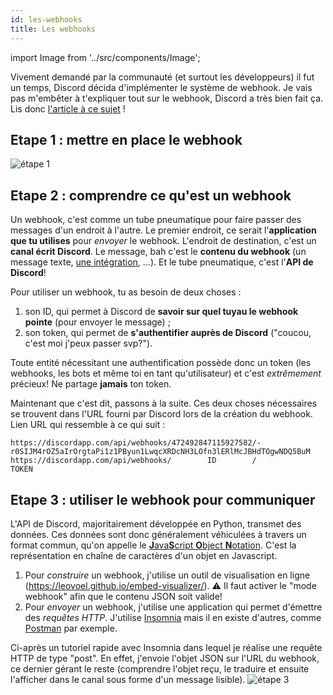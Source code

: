```yaml
---
id: les-webhooks
title: Les webhooks
---
```

import Image from '../src/components/Image';

Vivement demandé par la communauté (et surtout les développeurs) il fut un temps, Discord décida d'implémenter le système de webhook. 
Je vais pas m'embêter à t'expliquer tout sur le webhook, Discord a très bien fait ça. Lis donc [l'article à ce sujet](https://support.discordapp.com/hc/fr/articles/228383668) !

## Etape 1 : mettre en place le webhook
<Image src="https://cdn.discordapp.com/attachments/497053799534559242/497097262070104065/webhook-etape1.gif" alt="étape 1" />

## Etape 2 : comprendre ce qu'est un webhook
Un webhook, c'est comme un tube pneumatique pour faire passer des messages d'un endroit à l'autre. Le premier endroit, ce serait l'**application que tu utilises** pour _envoyer_ le webhook. L'endroit de destination, c'est un **canal écrit Discord**. Le message, bah c'est le **contenu du webhook** (un message texte, [une intégration](les-embeds), ...). Et le tube pneumatique, c'est l'**API de Discord**!

Pour utiliser un webhook, tu as besoin de deux choses : 

1. son ID, qui permet à Discord de **savoir sur quel tuyau le webhook pointe** (pour envoyer le message) ;
2. son token, qui permet de **s'authentifier auprès de Discord** ("coucou, c'est moi j'peux passer svp?").

Toute entité nécessitant une authentification possède donc un token (les webhooks, les bots et même toi en tant qu'utilisateur) et c'est _extrêmement_ précieux! Ne partage __jamais__ ton token.

Maintenant que c'est dit, passons à la suite. Ces deux choses nécessaires se trouvent dans l'URL fourni par Discord lors de la création du webhook. Lien URL qui ressemble à ce qui suit :
```
https://discordapp.com/api/webhooks/472492847115927582/-r0SIJM4rOZ5aIrOrgtaPi1z1PByun1LwqcXRDcNH3LOfn3lERlMcJBHdTOgwNDQ5BuM
https://discordapp.com/api/webhooks/        ID        /                              TOKEN
```

## Etape 3 : utiliser le webhook pour communiquer
L'API de Discord, majoritairement développée en Python, transmet des données. Ces données sont donc généralement véhiculées à travers un format commun, qu'on appelle le [**J**ava**S**cript **O**bject **N**otation](https://fr.wikipedia.org/wiki/JavaScript_Object_Notation). C'est la représentation en chaîne de caractères d'un objet en Javascript.

1. Pour _construire_ un webhook, j'utilise un outil de visualisation en ligne (https://leovoel.github.io/embed-visualizer/).
⚠️ Il faut activer le "mode webhook" afin que le contenu JSON soit valide!
2. Pour _envoyer_ un webhook, j'utilise une application qui permet d'émettre des _requêtes HTTP_.
J'utilise [Insomnia](https://insomnia.rest/) mais il en existe d'autres, comme [Postman](https://www.getpostman.com) par exemple.

Ci-après un tutoriel rapide avec Insomnia dans lequel je réalise une requête HTTP de type "post". En effet, j'envoie l'objet JSON sur l'URL du webhook, ce dernier gérant le reste (comprendre l'objet reçu, le traduire et ensuite l'afficher dans le canal sous forme d'un message lisible).
<Image src="https://cdn.discordapp.com/attachments/497053799534559242/497097572704321546/webhook-etape3bgif.gif" alt="étape 3" />
